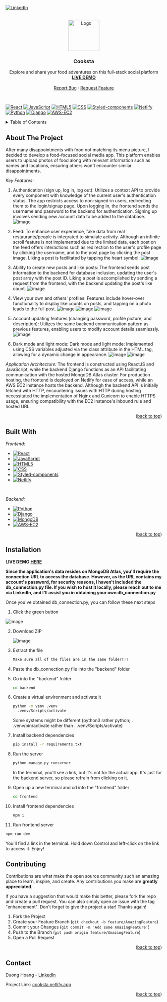 [![LinkedIn][linkedin-shield]][linkedin-url]
<br />

<!-- PROJECT LOGO -->
<br />
<div align="center">
  <a href="https://github.com/skald1311/cooksta">
    <img src="https://github.com/skald1311/cooksta/assets/84189062/c7f6cdbe-87eb-4aff-abd7-0ce7a68b0120" alt="Logo" width="100" height="100">
  </a>



<h3 align="center">Cooksta</h3>

  <p align="center">
    Explore and share your food adventures on this full-stack social platform
    <br />
    <a href="https://cooksta.netlify.app/"><strong>LIVE DEMO</strong></a>
    <br />
    <br />
    <a href="https://github.com/skald1311/cooksta/issues">Report Bug</a>
    ·
    <a href="https://github.com/skald1311/cooksta/issues">Request Feature</a>
  </p>
</div>

<br/>

[![React][React-badge]][React-url]
[![JavaScript][Javascript-badge]][Javascript-url]
[![HTML5][HTML5-badge]][HTML5-url]
[![CSS][CSS-badge]][CSS-url]
[![Styled-components][Styled-Component-badge]][Styled-Component-url]
[![Netlify][Netlify-badge]][Netlify-url]
[![Python][Python-badge]][Python-url]
[![Django][Django-badge]][Django-url]
[![AWS-EC2][AWS-EC2-badge]][AWS-EC2-url]


<!-- TABLE OF CONTENTS -->
<details>
  <summary>Table of Contents</summary>
  <ol>
    <li>
      <a href="#about-the-project">About The Project</a>
      <ul>
        <li><a href="#built-with">Built With</a></li>
      </ul>
    </li>
    <li>
      <a href="#getting-started">Getting Started</a>
      <ul>
        <li><a href="#installation">Installation</a></li>
      </ul>
    </li>
    <li><a href="#contributing">Contributing</a></li>
    <li><a href="#contact">Contact</a></li>
  </ol>
</details>



<!-- ABOUT THE PROJECT -->
## About The Project

After many disappointments with food not matching its menu picture, I decided to develop a food-focused social media app. This platform enables users to upload photos of food along with relevant information such as names and locations, ensuring others won't encounter similar disappointments.

*Key Features:*

1. Authentication (sign up, log in, log out): Utilizes a context API to provide every component with knowledge of the current user's authentication status. The app restricts access to non-signed-in users, redirecting them to the login/signup page. Upon logging in, the frontend sends the username and password to the backend for authentication. Signing up involves sending new account data to be added to the database.
   ![image](https://github.com/skald1311/cooksta/assets/84189062/8f433782-46b3-41cc-84f0-75fbdd137696)

3. Feed: To enhance user experience, fake data from real restaurants/people is integrated to simulate activity. Although an infinite scroll feature is not implemented due to the limited data, each post on the feed offers interactions such as redirection to the user's profile page by clicking the username, and to the post page by clicking the post image. Liking a post is facilitated by tapping the heart symbol.
   ![image](https://github.com/skald1311/cooksta/assets/84189062/c7f982b6-1049-4f2a-9b96-feec9419eb74)

5. Ability to create new posts and like posts: The frontend sends post information to the backend for database inclusion, updating the user's post array with the post ID. Liking a post is accomplished by sending a request from the frontend, with the backend updating the post's like count.
   ![image](https://github.com/skald1311/cooksta/assets/84189062/5d81981b-4323-4dc1-a6a8-ba760d6160d9)


7. View your own and others' profiles: Features include hover-over functionality to display like counts on posts, and tapping on a photo leads to the full post.
   ![image](https://github.com/skald1311/cooksta/assets/84189062/9a25971f-5692-4835-a4b3-7f8a18941d23)
  ![image](https://github.com/skald1311/cooksta/assets/84189062/64c168bd-82a6-427a-8bc1-a791d0f04419)
![image](https://github.com/skald1311/cooksta/assets/84189062/c9e9462b-18ca-40ce-833e-c78ad390471a)


9. Account updating features (changing password, profile picture, and description): Utilizes the same backend communication pattern as previous features, enabling users to modify account details seamlessly.
    ![image](https://github.com/skald1311/cooksta/assets/84189062/b18758b2-b24a-4a77-8963-67bc0206e97d)


11. Dark mode and light mode: Dark mode and light mode: Implemented using CSS variables adjusted via the class attribute in the HTML tag, allowing for a dynamic change in appearance.
    ![image](https://github.com/skald1311/cooksta/assets/84189062/8be9e969-7fb7-464f-aec8-1dcd135f3149)
    ![image](https://github.com/skald1311/cooksta/assets/84189062/826c8931-13c6-418e-a221-7b8c95801fbe)



*Application Architecture:*
The frontend is constructed using ReactJS and JavaScript, while the backend Django functions as an API facilitating communication with the hosted MongoDB Atlas cluster. For production hosting, the frontend is deployed on Netlify for ease of access, while an AWS EC2 instance hosts the backend. Although the backend API is initially fetched with HTTP, encountering issues with HTTP during hosting necessitated the implementation of Nginx and Gunicorn to enable HTTPS usage, ensuring compatibility with the EC2 instance's inbound rule and hosted URL.



<p align="right">(<a href="#readme-top">back to top</a>)</p>


<!-- Built With -->
## Built With
*Frontend:*

* [![React][React-badge]][React-url]
* [![JavaScript][Javascript-badge]][Javascript-url]
* [![HTML5][HTML5-badge]][HTML5-url]
* [![CSS][CSS-badge]][CSS-url]
* [![Styled-components][Styled-Component-badge]][Styled-Component-url]
* [![Netlify][Netlify-badge]][Netlify-url]
<br/>

*Backend:*

* [![Python][Python-badge]][Python-url]
* [![Django][Django-badge]][Django-url]
* [![MongoDB][Mongo-badge]][Mongo-url]
* [![AWS-EC2][AWS-EC2-badge]][AWS-EC2-url]


<p align="right">(<a href="#readme-top">back to top</a>)</p>



<!-- GETTING STARTED -->
## Installation

**LIVE DEMO [HERE](https://cooksta.netlify.app/)**

**Since the application's data resides on MongoDB Atlas, you'll require the connection URL to access the database. However, as the URL contains my account's password, for security reasons, I haven't included the db_connection.py file. If you wish to host it locally, please reach out to me via LinkedIn, and I'll assist you in obtaining your own db_connection.py**

Once you've obtained db_connection.py, you can follow these next steps

1. Click the green button

  ![image](https://user-images.githubusercontent.com/84189062/210023644-49f6ee47-b8aa-479d-b192-c9985ef913cd.png)
   
   
2. Download ZIP

   ![image](https://user-images.githubusercontent.com/84189062/210023664-4d06ef4a-71a7-444d-9778-bf21c8ed30ae.png)
  
  
3. Extract the file
   ```sh
   Make sure all of the files are in the same folder!!!
   ```

4. Paste the db_connection.py file into the "backend" folder

5. Go into the "backend" folder
   ```sh
   cd backend
   ```

6. Create a virtual environment and activate it
   ```sh
   python -m venv .venv
   . .venv/Scripts/activate
   ```
   Some systems might be different (python3 rather python; . .venv/bin/activate rather than . .venv/Scripts/activate)

7. Install backend dependencies 
   ```sh
   pip install -r requirements.txt
   ```

7. Run the server
   ```sh
   python manage.py runserver
   ```
   In the terminal, you'll see a link, but it's not for the actual app. It's just for the backend server, so please refrain from clicking on it.

8. Open up a new terminal and cd into the "frontend" folder
   ```sh
   cd frontend
   ```
   
9. Install frontend dependencies
   ```sh
   npm i
   ```

10. Run frontend server
   ```sh
   npm run dev
   ```
  You'll find a link in the terminal. Hold down Control and left-click on the link to access it. Enjoy!


<!-- CONTRIBUTING -->
## Contributing

Contributions are what make the open source community such an amazing place to learn, inspire, and create. Any contributions you make are **greatly appreciated**.

If you have a suggestion that would make this better, please fork the repo and create a pull request. You can also simply open an issue with the tag "enhancement".
Don't forget to give the project a star! Thanks again!

1. Fork the Project
2. Create your Feature Branch (`git checkout -b feature/AmazingFeature`)
3. Commit your Changes (`git commit -m 'Add some AmazingFeature'`)
4. Push to the Branch (`git push origin feature/AmazingFeature`)
5. Open a Pull Request

<p align="right">(<a href="#readme-top">back to top</a>)</p>



<!-- CONTACT -->
## Contact

Duong Hoang - [LinkedIn](https://www.linkedin.com/in/hmd1311/)

Project Link: [cooksta.netlify.app](https://cooksta.netlify.app/)

<p align="right">(<a href="#readme-top">back to top</a>)</p>


[linkedin-shield]: https://img.shields.io/badge/LinkedIn-0A66C2?logo=linkedin&logoColor=fff&style=flat
[linkedin-url]: https://www.linkedin.com/in/hmd1311/
[Javascript-badge]: https://img.shields.io/badge/JavaScript-F7DF1E?logo=javascript&logoColor=000&style=flat
[Javascript-url]: https://www.javascript.com/
[Python-badge]: https://img.shields.io/badge/Python-3776AB?logo=python&logoColor=fff&style=flat
[Python-url]: https://www.python.org
[HTML5-badge]: https://img.shields.io/badge/HTML5-E34F26?logo=html5&logoColor=fff&style=flat
[HTML5-url]: https://en.wikipedia.org/wiki/HTML
[CSS-badge]: https://img.shields.io/badge/CSS3-1572B6?logo=css3&logoColor=fff&style=flat
[CSS-url]: https://en.wikipedia.org/wiki/CSS
[Pytorch-badge]: https://img.shields.io/badge/PyTorch-EE4C2C?logo=pytorch&logoColor=fff&style=flat
[Pytorch-url]: https://pytorch.org
[React-badge]: https://img.shields.io/badge/React-61DAFB?logo=react&logoColor=000&style=flat
[React-url]: https://react.dev
[Django-badge]: https://img.shields.io/badge/Django-092E20?logo=django&logoColor=fff&style=flat
[Django-url]: https://www.djangoproject.com
[Styled-Component-badge]: https://img.shields.io/badge/styled--components-DB7093?logo=styledcomponents&logoColor=fff&style=flat
[Styled-Component-url]: https://styled-components.com
[Netlify-badge]: https://img.shields.io/badge/Netlify-00C7B7?logo=netlify&logoColor=fff&style=flat
[Netlify-url]: https://www.netlify.com
[AWS-EC2-badge]: https://img.shields.io/badge/Amazon%20EC2-F90?logo=amazonec2&logoColor=fff&style=flat
[AWS-EC2-url]: https://aws.amazon.com/ec2/
[Mongo-badge]: https://img.shields.io/badge/MongoDB-47A248?logo=mongodb&logoColor=fff&style=flat
[Mongo-url]: https://www.mongodb.com
[ReactRouter-badge]: https://img.shields.io/badge/React%20Router-CA4245?logo=reactrouter&logoColor=fff&style=flat
[ReactRouter-url]: https://reactrouter.com/en/main

